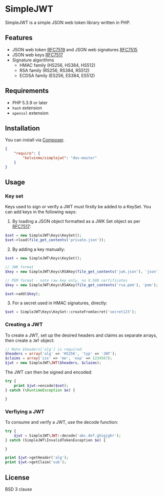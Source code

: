 # SimpleJWT

SimpleJWT is a simple JSON web token library written in PHP.

## Features

- JSON web token [RFC7519](http://tools.ietf.org/html/rfc7519)
  and JSON web signatures [RFC7515](http://tools.ietf.org/html/rfc7515)
- JSON web keys [RFC7517](http://tools.ietf.org/html/rfc7517)
- Signature algorithms
    * HMAC family (HS256, HS384, HS512)
    * RSA family (RS256, RS384, RS512)
    * ECDSA family (ES256, ES384, ES512)

## Requirements

- PHP 5.3.9 or later
- `hash` extension
- `openssl` extension

## Installation

You can install via [Composer](http://getcomposer.org/).

```json
{
    "require": {
        "kelvinmo/simplejwt": "dev-master"
    }
}
```

## Usage

### Key set

Keys used to sign or verify a JWT must firstly be added to a KeySet.  You
can add keys in the following ways:

1. By loading a JSON object formatted as a JWK Set object as per [RFC7517](http://tools.ietf.org/html/rfc7517):

```php
$set = new SimpleJWT\Keys\KeySet();
$set->load(file_get_contents('private.json'));
```

2. By adding a key manually:

```php
$set = new SimpleJWT\Keys\KeySet();

// JWK format
$key = new SimpleJWT\Keys\RSAKey(file_get_contents('jwk.json'), 'json');

// PEM format - note raw key only, no X.509 certificates
$key = new SimpleJWT\Keys\RSAKey(file_get_contents('rsa.pem'), 'pem');

$set->add($key);
```

3. For a secret used in HMAC signatures, directly:

```php
$set = SimpleJWT\Keys\KeySet::createFromSecret('secret123');
```

### Creating a JWT

To create a JWT, set up the desired headers and claims as separate arrays, then
create a `JWT` object:

```php
// Note $headers['alg'] is required
$headers = array('alg' => 'HS256', 'typ' => 'JWT');
$claims = array('iss' => 'me', 'exp' => 1234567);
$jwt = new SimpleJWT\JWT($headers, $claims);
```

The JWT can then be signed and encoded:

```php
try {
    print $jwt->encode($set);
} catch (\RuntimeException $e) {

}
```

### Verfiying a JWT

To consume and verify a JWT, use the decode function:

```php
try {
    $jwt = SimpleJWT\JWT::decode('abc.def.ghigjghr');
} catch (SimpleJWT\InvalidTokenException $e) {

}

print $jwt->getHeader('alg');
print $jwt->getClaim('sub');
```

## License

BSD 3 clause
